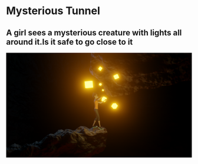 # Mysterious Tunnel
## A girl sees a mysterious creature with lights all around it.Is it safe to go close to it 
<img src = "https://github.com/Jael-Lois/Mysterious-Tunnel/blob/main/passage.png">
